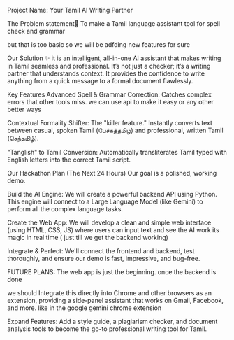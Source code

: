 
Project Name: Your Tamil AI Writing Partner

The Problem statement🎯
To make a Tamil language assistant tool for spell check and grammar

but that is too basic so we will be adfding new features for sure 

Our Solution ✨
it is an intelligent, all-in-one AI assistant that makes writing in Tamil seamless and professional. It’s not just a checker; it’s a writing partner that understands context. It provides the confidence to write anything from a quick message to a formal document flawlessly.

Key Features
Advanced Spell & Grammar Correction: Catches complex errors that other tools miss. we can use api to make it easy or any other better ways

Contextual Formality Shifter: The "killer feature." Instantly converts text between casual, spoken Tamil (பேச்சுத்தமிழ்) and professional, written Tamil (செந்தமிழ்).

"Tanglish" to Tamil Conversion: Automatically transliterates Tamil typed with English letters into the correct Tamil script.

Our Hackathon Plan (The Next 24 Hours)
Our goal is a polished, working demo.

Build the AI Engine: We will create a powerful backend API using Python. This engine will connect to a Large Language Model (like Gemini) to perform all the complex language tasks.

Create the Web App: We will develop a clean and simple web interface (using HTML, CSS, JS) where users can input text and see the AI work its magic in real time ( just till we get the backend working)

Integrate & Perfect: We'll connect the frontend and backend, test thoroughly, and ensure our demo is fast, impressive, and bug-free.

FUTURE PLANS:
The web app is just the beginning.
once the backend is done 

we should Integrate this directly into Chrome and other browsers as an extension, providing a side-panel assistant that works on Gmail, Facebook, and more. like in the google gemini chrome extension


Expand Features: Add a style guide, a plagiarism checker, and document analysis tools to become the go-to professional writing tool for Tamil.







